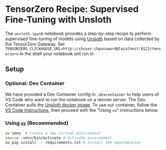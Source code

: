 # TensorZero Recipe: Supervised Fine-Tuning with Unsloth

The `unsloth.ipynb` notebook provides a step-by-step recipe to perform supervised fine-tuning of models using [Unsloth](https://unsloth.ai) based on data collected by the TensorZero Gateway.
Set `TENSORZERO_CLICKHOUSE_URL=http://chuser:chpassword@localhost:8123/tensorzero` in the shell your notebook will run in.

## Setup

### Optional: Dev Container

We have provided a Dev Container config in `.devcontainer` to help users of VS Code who want to run the notebook on a remote server.
The Dev Container pulls the [Unsloth docker image](https://hub.docker.com/r/unsloth/unsloth).
To use our container, follow the [VS Code Instructions](https://code.visualstudio.com/docs/devcontainers/containers#_open-a-folder-on-a-remote-ssh-host-in-a-container), then proceed with the "Using `uv`" instructions below.

### Using [`uv`](https://github.com/astral-sh/uv) (Recommended)

```bash
uv venv  # Create a new virtual environment
source .venv/bin/activate # Activate environment
uv pip install -r requirements.txt # Install the dependencies
```

